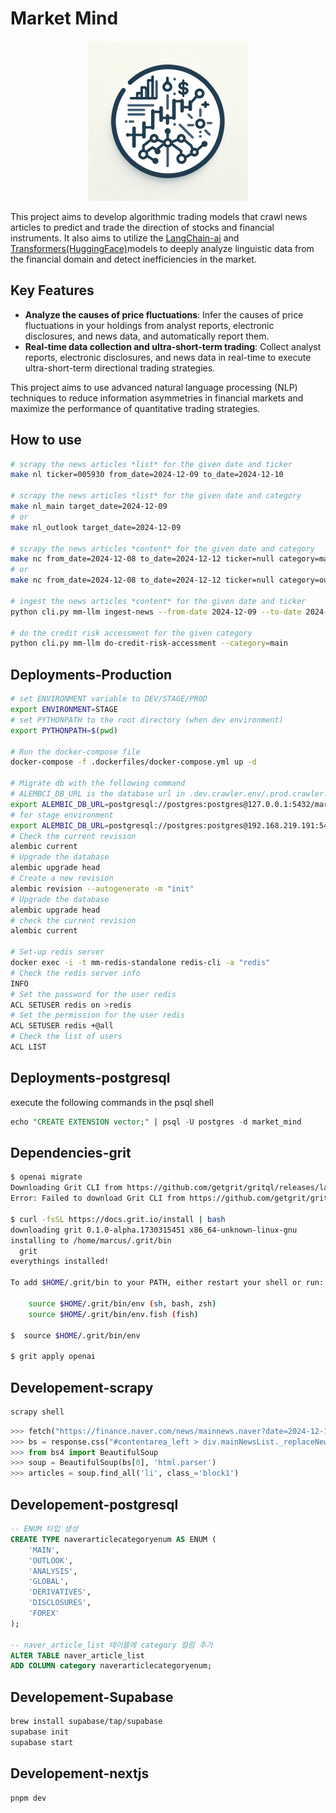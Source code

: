 # Market Mind

<p align="center">
    <img src="./.github/assets/main.png" alt="Logo">
</p>

This project aims to develop algorithmic trading models that crawl news articles to predict and trade the direction of stocks and financial instruments.
It also aims to utilize the [LangChain-ai](https://github.com/langchain-ai) and [Transformers(HuggingFace)](https://github.com/huggingface/transformers)models to deeply analyze linguistic data from the financial domain and detect inefficiencies in the market.

## Key Features

- **Analyze the causes of price fluctuations**: Infer the causes of price fluctuations in your holdings from analyst reports, electronic disclosures, and news data, and automatically report them.
- **Real-time data collection and ultra-short-term trading**: Collect analyst reports, electronic disclosures, and news data in real-time to execute ultra-short-term directional trading strategies.

This project aims to use advanced natural language processing (NLP) techniques to reduce information asymmetries in financial markets and maximize the performance of quantitative trading strategies.

## How to use

```bash
# scrapy the news articles *list* for the given date and ticker
make nl ticker=005930 from_date=2024-12-09 to_date=2024-12-10

# scrapy the news articles *list* for the given date and category
make nl_main target_date=2024-12-09
# or 
make nl_outlook target_date=2024-12-09

# scrapy the news articles *content* for the given date and category
make nc from_date=2024-12-08 to_date=2024-12-12 ticker=null category=main
# or
make nc from_date=2024-12-08 to_date=2024-12-12 ticker=null category=outlook

# ingest the news articles *content* for the given date and ticker
python cli.py mm-llm ingest-news --from-date 2024-12-09 --to-date 2024-12-11

# do the credit risk accessment for the given category
python cli.py mm-llm do-credit-risk-accessment --category=main
```

## Deployments-Production

```bash
# set ENVIRONMENT variable to DEV/STAGE/PROD
export ENVIRONMENT=STAGE 
# set PYTHONPATH to the root directory (when dev environment)
export PYTHONPATH=$(pwd)

# Run the docker-compose file
docker-compose -f .dockerfiles/docker-compose.yml up -d

# Migrate db with the following command
# ALEMBCI_DB_URL is the database url in .dev.crawler.env/.prod.crawler.env file
export ALEMBIC_DB_URL=postgresql://postgres:postgres@127.0.0.1:5432/market_mind
# for stage environment
export ALEMBIC_DB_URL=postgresql://postgres:postgres@192.168.219.191:5432/market_mind
# Check the current revision
alembic current
# Upgrade the database
alembic upgrade head
# Create a new revision
alembic revision --autogenerate -m "init"
# Upgrade the database
alembic upgrade head
# check the current revision
alembic current

# Set-up redis server
docker exec -i -t mm-redis-standalone redis-cli -a "redis"  
# Check the redis server info
INFO
# Set the password for the user redis
ACL SETUSER redis on >redis
# Set the permission for the user redis
ACL SETUSER redis +@all
# Check the list of users
ACL LIST
```

## Deployments-postgresql

execute the following commands in the psql shell

```sql
echo "CREATE EXTENSION vector;" | psql -U postgres -d market_mind
```

## Dependencies-grit

```bash
$ openai migrate
Downloading Grit CLI from https://github.com/getgrit/gritql/releases/latest/download/marzano-x86_64-unknown-linux-gnu.tar.gz
Error: Failed to download Grit CLI from https://github.com/getgrit/gritql/releases/latest/download/marzano-x86_64-unknown-linux-gnu.tar.gz

$ curl -fsSL https://docs.grit.io/install | bash
downloading grit 0.1.0-alpha.1730315451 x86_64-unknown-linux-gnu
installing to /home/marcus/.grit/bin
  grit
everythings installed!

To add $HOME/.grit/bin to your PATH, either restart your shell or run:

    source $HOME/.grit/bin/env (sh, bash, zsh)
    source $HOME/.grit/bin/env.fish (fish)

$  source $HOME/.grit/bin/env 

$ grit apply openai
```

## Developement-scrapy

```bash
scrapy shell
```

```python
>>> fetch("https://finance.naver.com/news/mainnews.naver?date=2024-12-11")
>>> bs = response.css("#contentarea_left > div.mainNewsList._replaceNewsLink > ul").extract()
>>> from bs4 import BeautifulSoup
>>> soup = BeautifulSoup(bs[0], 'html.parser')
>>> articles = soup.find_all('li', class_='block1')
```

## Developement-postgresql

```sql
-- ENUM 타입 생성
CREATE TYPE naverarticlecategoryenum AS ENUM (
    'MAIN',
    'OUTLOOK',
    'ANALYSIS',
    'GLOBAL',
    'DERIVATIVES',
    'DISCLOSURES',
    'FOREX'
);

-- naver_article_list 테이블에 category 컬럼 추가
ALTER TABLE naver_article_list
ADD COLUMN category naverarticlecategoryenum;
```

## Developement-Supabase

```bash
brew install supabase/tap/supabase
supabase init
supabase start
```

## Developement-nextjs

```bash
pnpm dev
```
